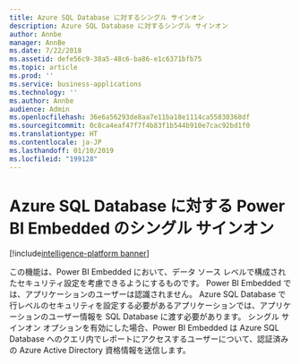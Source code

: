 ```yaml
---
title: Azure SQL Database に対するシングル サインオン
description: Azure SQL Database に対するシングル サインオン
author: Annbe
manager: AnnBe
ms.date: 7/22/2018
ms.assetid: defe56c9-38a5-48c6-ba86-e1c6371bfb75
ms.topic: article
ms.prod: ''
ms.service: business-applications
ms.technology: ''
ms.author: Annbe
audience: Admin
ms.openlocfilehash: 36e6a56293de8aa7e11ba18e1114ca55830368df
ms.sourcegitcommit: 0c8ca4eaf47f7f4b83f1b544b910e7cac92bd1f0
ms.translationtype: HT
ms.contentlocale: ja-JP
ms.lasthandoff: 01/10/2019
ms.locfileid: "199128"
---
```

#  <a name="power-bi-embedded-single-sign-on-for-azure-sql-database"></a>Azure SQL Database に対する Power BI Embedded のシングル サインオン

[!include[intelligence-platform banner](../../includes/intelligence-platform.md)]




この機能は、Power BI Embedded において、データ ソース レベルで構成されたセキュリティ設定を考慮できるようにするものです。 Power BI Embedded では、アプリケーションのユーザーは認識されません。 Azure SQL Database で行レベルのセキュリティを設定する必要があるアプリケーションでは、アプリケーションのユーザー情報を SQL Database に渡す必要があります。 シングル サインオン オプションを有効にした場合、Power BI Embedded は Azure SQL Database へのクエリ内でレポートにアクセスするユーザーについて、認証済みの Azure Active Directory 資格情報を送信します。 
